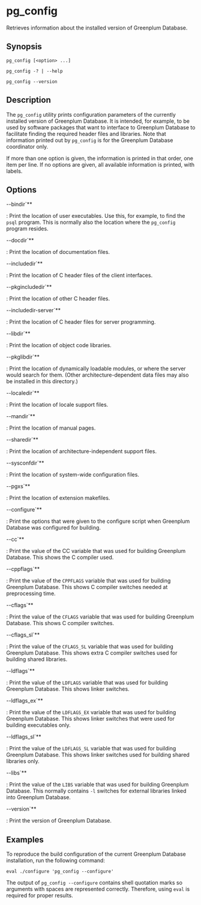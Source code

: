 # pg_config

Retrieves information about the installed version of Greenplum Database.

## Synopsis

```shell
pg_config [<option> ...]

pg_config -? | --help

pg_config --version
```

## Description

The `pg_config` utility prints configuration parameters of the currently installed version of Greenplum Database. It is intended, for example, to be used by software packages that want to interface to Greenplum Database to facilitate finding the required header files and libraries. Note that information printed out by `pg_config` is for the Greenplum Database coordinator only.

If more than one option is given, the information is printed in that order, one item per line. If no options are given, all available information is printed, with labels.

## Options

--bindir`**

:   Print the location of user executables. Use this, for example, to find the `psql` program. This is normally also the location where the `pg_config` program resides.

--docdir`**

:   Print the location of documentation files.

--includedir`**

:   Print the location of C header files of the client interfaces.

--pkgincludedir`**

:   Print the location of other C header files.

--includedir-server`**

:   Print the location of C header files for server programming.

--libdir`**

:   Print the location of object code libraries.

--pkglibdir`**

:   Print the location of dynamically loadable modules, or where the server would search for them. (Other architecture-dependent data files may also be installed in this directory.)

--localedir`**

:   Print the location of locale support files.

--mandir`**

:   Print the location of manual pages.

--sharedir`**

:   Print the location of architecture-independent support files.

--sysconfdir`**

:   Print the location of system-wide configuration files.

--pgxs`**

:   Print the location of extension makefiles.

--configure`**

:   Print the options that were given to the configure script when Greenplum Database was configured for building.

--cc`**

:   Print the value of the CC variable that was used for building Greenplum Database. This shows the C compiler used.

--cppflags`**

:   Print the value of the `CPPFLAGS` variable that was used for building Greenplum Database. This shows C compiler switches needed at preprocessing time.

--cflags`**

:   Print the value of the `CFLAGS` variable that was used for building Greenplum Database. This shows C compiler switches.

--cflags_sl`**

:   Print the value of the `CFLAGS_SL` variable that was used for building Greenplum Database. This shows extra C compiler switches used for building shared libraries.

--ldflags`**

:   Print the value of the `LDFLAGS` variable that was used for building Greenplum Database. This shows linker switches.

--ldflags_ex`**

:   Print the value of the `LDFLAGS_EX` variable that was used for building Greenplum Database. This shows linker switches that were used for building executables only.

--ldflags_sl`**

:   Print the value of the `LDFLAGS_SL` variable that was used for building Greenplum Database. This shows linker switches used for building shared libraries only.

--libs`**

:   Print the value of the `LIBS` variable that was used for building Greenplum Database. This normally contains `-l` switches for external libraries linked into Greenplum Database.

--version`**

:   Print the version of Greenplum Database.

## Examples

To reproduce the build configuration of the current Greenplum Database installation, run the following command:

```shell
eval ./configure 'pg_config --configure'
```

The output of `pg_config --configure` contains shell quotation marks so arguments with spaces are represented correctly. Therefore, using `eval` is required for proper results.
